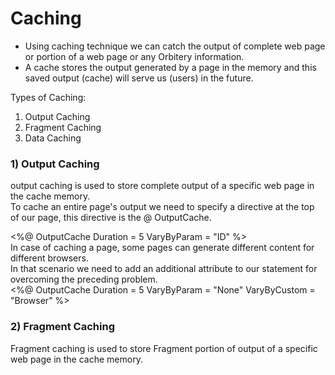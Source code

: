 # Caching 

- Using caching technique we can catch the output of complete web page or portion of a web page or any Orbitery information.<br/>
- A cache  stores the output generated by a page in the memory and this saved output (cache) will serve us (users) in the future.


Types of Caching:
   1) Output Caching
   2) Fragment Caching
   3) Data Caching <br/>
    
### 1) Output Caching

output caching is used to store complete output of a specific web page in the cache memory.<br/>
To cache an entire page's output we need to specify a directive at the top of our page, this directive is the @ OutputCache.<br/>

<%@ OutputCache Duration = 5 VaryByParam = "ID" %> <br/>
In case of caching a page, some pages can generate different content for different browsers. <br/>
In that scenario we need to add an additional attribute to our statement for overcoming the preceding problem.<br/>
<%@ OutputCache Duration = 5 VaryByParam = "None" VaryByCustom = "Browser" %>  


### 2) Fragment Caching 

Fragment caching is used to store Fragment portion of output of a specific web page in the cache memory.<br/>





      
   
 
